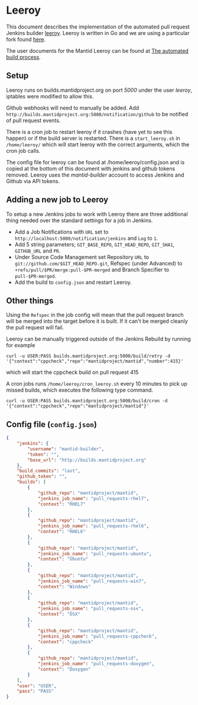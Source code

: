 Leeroy
======

This document describes the implementation of the automated pull request Jenkins builder [leeroy](http://github.com/jfrazelle/leeroy).
Leeroy is written in Go and we are using a particular fork found [here](http://github.com/rosswhitfield/leeroy).

The user documents for the Mantid Leeroy can be found at [The automated build process](http://www.mantidproject.org/The_automated_build_process).

Setup
-----

Leeroy runs on builds.mantidproject.org on port _5000_ under the user _leeroy_, iptables were modified to allow this.

Github webhooks will need to manually be added. Add `http://builds.mantidproject.org:5000/notification/github` to be notified of pull request events.

There is a cron job to restart leeroy if it crashes (have yet to see this happen) or if the build server is restarted. There is a `start_leeroy.sh` in `/home/leeroy/` which will start leeroy with the correct arguments, which the cron job calls.

The config file for leeroy can be found at /home/leeroy/config.json and is copied at the bottom of this document with jenkins and github tokens removed. Leeroy uses the _mantid-builder_ account to access Jenkins and Github via API tokens.

Adding a new job to Leeroy
--------------------------

To setup a new Jenkins jobs to work with Leeroy there are three additional thing needed over the standard settings for a job in Jenkins.

   * Add a Job Notifications with `URL` set to `http://localhost:5000/notification/jenkins` and `Log` to `1`.
   * Add 5 string parameters; `GIT_BASE_REPO`, `GIT_HEAD_REPO`, `GIT_SHA1`, `GITHUB_URL` and `PR`.
   * Under Source Code Management set Repository `URL` to `git://github.com/$GIT_HEAD_REPO.git`, Refspec (under Advanced) to `+refs/pull/$PR/merge:pull-$PR-merged` and Branch Specifier to `pull-$PR-merged`.
   * Add the build to `config.json` and restart Leeroy.


Other things
------------

Using the `Refspec` in the job config will mean that the pull request branch will be merged into the target before it is built. If it can't be merged cleanly the pull request will fail.

Leeroy can be manually triggered outside of the Jenkins Rebuild by running for example
```shell
curl -u USER:PASS builds.mantidproject.org:5000/build/retry -d '{"context":"cppcheck","repo":"mantidproject/mantid","number":415}'
```
which will start the cppcheck build on pull request 415

A cron jobs runs `/home/leeroy/cron_leeroy.sh` every 10 minutes to pick up missed builds, which executes the following type command.
```shell
curl -u USER:PASS builds.mantidproject.org:5000/build/cron -d '{"context":"cppcheck","repo":"mantidproject/mantid"}'
```

Config file (`config.json`)
-----------
```json
{
    "jenkins": {
        "username": "mantid-builder",
        "token": "",
        "base_url": "http://builds.mantidproject.org"
    },
    "build_commits": "last",
    "github_token": "",
    "builds": [
        {
            "github_repo": "mantidproject/mantid",
            "jenkins_job_name": "pull_requests-rhel7",
            "context": "RHEL7"
        },
        {
            "github_repo": "mantidproject/mantid",
            "jenkins_job_name": "pull_requests-rhel6",
            "context": "RHEL6"
        },
        {
            "github_repo": "mantidproject/mantid",
            "jenkins_job_name": "pull_requests-ubuntu",
            "context": "Ubuntu"
        },
        {
            "github_repo": "mantidproject/mantid",
            "jenkins_job_name": "pull_requests-win7",
            "context": "Windows"
        },
        {
            "github_repo": "mantidproject/mantid",
            "jenkins_job_name": "pull_requests-osx",
            "context": "OSX"
        },
        {
            "github_repo": "mantidproject/mantid",
            "jenkins_job_name": "pull_requests-cppcheck",
            "context": "cppcheck"
        },
        {
            "github_repo": "mantidproject/mantid",
            "jenkins_job_name": "pull_requests-doxygen",
            "context": "Doxygen"
        }
    ],
    "user": "USER",
    "pass": "PASS"
}
```
